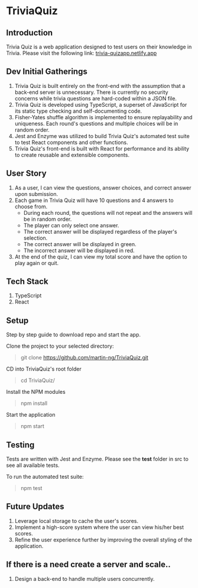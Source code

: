 # TriviaQuiz

## Introduction

Trivia Quiz is a web application designed to test users on their knowledge in Trivia.
Please visit the following link:
[trivia-quizapp.netlify.app](trivia-quizapp.netlify.app)

## Dev Initial Gatherings

1. Trivia Quiz is built entirely on the front-end with the assumption that a back-end server is unnecessary. There is currently no security concerns while 
   trivia questions are hard-coded within a JSON file.
2. Trivia Quiz is developed using TypeScript, a superset of JavaScript for its static type checking and self-documenting code.
3. Fisher-Yates shuffle algorithm is implemented to ensure replayability and uniqueness. Each round's questions and multiple choices will be in random order.
4. Jest and Enzyme was utilized to build Trivia Quiz's automated test suite to test React components and other functions.
5. Trivia Quiz's front-end is built with React for performance and its ability to create reusable and extensible components.

## User Story

1. As a user, I can view the questions, answer choices, and correct answer upon submission.
2. Each game in Trivia Quiz will have 10 questions and 4 answers to choose from.
   - During each round, the questions will not repeat and the answers will be in random order.
   - The player can only select one answer.
   - The correct answer will be displayed regardless of the player's selection.
   - The correct answer will be displayed in green.
   - The incorrect answer will be displayed in red.
3. At the end of the quiz, I can view my total score and have the option to play again or quit.

## Tech Stack

1. TypeScript
2. React

## Setup

Step by step guide to download repo and start the app.

Clone the project to your selected directory:

> git clone https://github.com/martin-ng/TriviaQuiz.git

CD into TriviaQuiz's root folder

> cd TriviaQuiz/

Install the NPM modules

> npm install

Start the application

> npm start

## Testing

Tests are written with Jest and Enzyme.
Please see the **__test__** folder in src to see all available tests.

To run the automated test suite:

> npm test

## Future Updates

1. Leverage local storage to cache the user's scores.
1. Implement a high-score system where the user can view his/her best scores.
2. Refine the user experience further by improving the overall styling of the application.

## If there is a need create a server and scale..

1. Design a back-end to handle multiple users concurrently.

